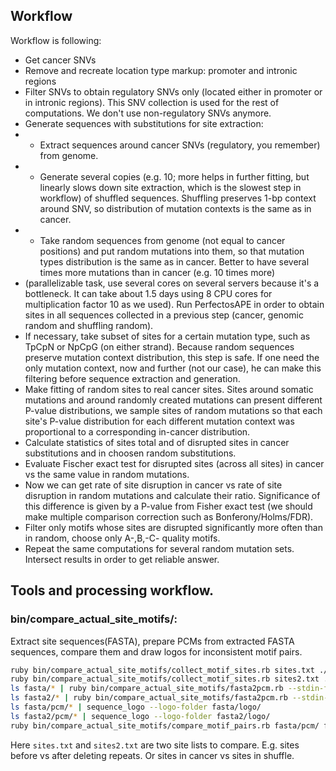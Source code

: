 ## Workflow
Workflow is following:
* Get cancer SNVs
* Remove and recreate location type markup: promoter and intronic regions
* Filter SNVs to obtain regulatory SNVs only (located either in promoter or in intronic regions). This SNV collection is used for the rest of computations. We don't use non-regulatory SNVs anymore.
* Generate sequences with substitutions for site extraction:
* * Extract sequences around cancer SNVs (regulatory, you remember) from genome.
* * Generate several copies (e.g. 10; more helps in further fitting, but linearly slows down site extraction, which is the slowest step in workflow) of shuffled sequences. Shuffling preserves 1-bp context around SNV, so distribution of mutation contexts is the same as in cancer.
* * Take random sequences from genome (not equal to cancer positions) and put random mutations into them, so that mutation types distribution is the same as in cancer. Better to have several times more mutations than in cancer (e.g. 10 times more)
* (parallelizable task, use several cores on several servers because it's a bottleneck. It can take about 1.5 days using 8 CPU cores for multiplication factor 10 as we used). Run PerfectosAPE in order to obtain sites in all sequences collected in a previous step (cancer, genomic random and shuffling random).
* If necessary, take subset of sites for a certain mutation type, such as TpCpN or NpCpG (on either strand). Because random sequences preserve mutation context distribution, this step is safe. If one need the only mutation context, now and further (not our case), he can make this filtering before sequence extraction and generation.
* Make fitting of random sites to real cancer sites. Sites around somatic mutations and around randomly created mutations can present different P-value distributions, we sample sites of random mutations so that each site's P-value distribution for each different mutation context was proportional to a corresponding in-cancer distribution.
* Calculate statistics of sites total and of disrupted sites in cancer substitutions and in choosen random substitutions. 
* Evaluate Fischer exact test for disrupted sites (across all sites) in cancer vs the same value in random mutations.
* Now we can get rate of site disruption in cancer vs rate of site disruption  in random mutations and calculate their ratio. Significance of this difference is given by a P-value from Fisher exact test (we should make multiple comparison correction such as Bonferony/Holms/FDR).
* Filter only motifs whose sites are disrupted significantly more often than in random, choose only A-,B,-C- quality motifs.
* Repeat the same computations for several random mutation sets. Intersect results in order to get reliable answer.

## Tools and processing workflow.

### bin/compare_actual_site_motifs/:
Extract site sequences(FASTA), prepare PCMs from extracted FASTA sequences, compare them and draw logos for inconsistent motif pairs.

```sh
ruby bin/compare_actual_site_motifs/collect_motif_sites.rb sites.txt ./fasta/
ruby bin/compare_actual_site_motifs/collect_motif_sites.rb sites2.txt ./fasta2/
ls fasta/* | ruby bin/compare_actual_site_motifs/fasta2pcm.rb --stdin-filelist
ls fasta2/* | ruby bin/compare_actual_site_motifs/fasta2pcm.rb --stdin-filelist
ls fasta/pcm/* | sequence_logo --logo-folder fasta/logo/
ls fasta2/pcm/* | sequence_logo --logo-folder fasta2/logo/
ruby bin/compare_actual_site_motifs/compare_motif_pairs.rb fasta/pcm/ fasta2/pcm/
```

Here `sites.txt` and `sites2.txt` are two site lists to compare. E.g. sites before vs after deleting repeats. Or sites in cancer vs sites in shuffle.
